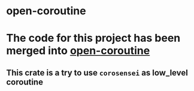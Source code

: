 # open-coroutine

# The code for this project has been merged into [open-coroutine](https://github.com/acl-dev/open-coroutine)

## This crate is a try to use `corosensei` as low_level coroutine
